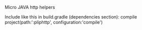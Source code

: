Micro JAVA http helpers

Include like this in build.gradle (dependencies section):
  compile project(path:':pliphttp', configuration:'compile')
